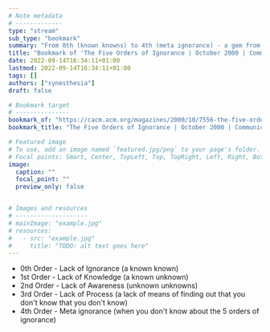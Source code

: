 ```yaml
---
# Note metadata
# -------------
type: "stream"
sub_type: "bookmark"
summary: "From 0th (known knowns) to 4th (meta ignorance) - a gem from 2000"
title: "Bookmark of 'The Five Orders of Ignorance | October 2000 | Communications of the ACM'"
date: 2022-09-14T16:34:11+01:00
lastmod: 2022-09-14T16:34:11+01:00
tags: []
authors: ["synesthesia"]
draft: false

# Bookmark target
# ---------------
bookmark_of: "https://cacm.acm.org/magazines/2000/10/7556-the-five-orders-of-ignorance/fulltext"
bookmark_title: "The Five Orders of Ignorance | October 2000 | Communications of the ACM"

# Featured image
# To use, add an image named `featured.jpg/png` to your page's folder.
# Focal points: Smart, Center, TopLeft, Top, TopRight, Left, Right, BottomLeft, Bottom, BottomRight.
image:
  caption: ""
  focal_point: ""
  preview_only: false


# Images and resources
# --------------------
# mainImage: "example.jpg"
# resources:
#   - src: "example.jpg"
#     title: "TODO: alt text goes here"
---
```

- 0th Order - Lack of Ignorance (a known known)
- 1st Order - Lack of Knowledge (a known unknown)
- 2nd Order - Lack of Awareness (unknown unknowns)
- 3rd Order - Lack of Process (a lack of means of finding out that you don't know that you don't know)
- 4th Order - Meta ignorance (when you don't know about the 5 orders of ignorance)
